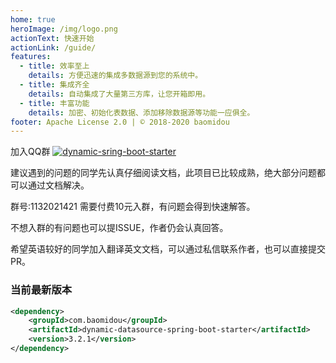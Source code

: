 ```yaml
---
home: true
heroImage: /img/logo.png
actionText: 快速开始
actionLink: /guide/
features:
  - title: 效率至上
    details: 方便迅速的集成多数据源到您的系统中。
  - title: 集成齐全
    details: 自动集成了大量第三方库，让您开箱即用。
  - title: 丰富功能
    details: 加密、初始化表数据、添加移除数据源等功能一应俱全。
footer: Apache License 2.0 | © 2018-2020 baomidou
---
```


加入QQ群 <a target="_blank" href="//shang.qq.com/wpa/qunwpa?idkey=ded31006508b57d2d732c81266dd2c26e33283f84464e2c294309d90b9674992"><img border="0" src="//pub.idqqimg.com/wpa/images/group.png" alt="dynamic-sring-boot-starter" title="dynamic-sring-boot-starter"></a>

建议遇到的问题的同学先认真仔细阅读文档，此项目已比较成熟，绝大部分问题都可以通过文档解决。

群号:1132021421 需要付费10元入群，有问题会得到快速解答。 

不想入群的有问题也可以提ISSUE，作者仍会认真回答。

希望英语较好的同学加入翻译英文文档，可以通过私信联系作者，也可以直接提交PR。

### 当前最新版本

```xml
<dependency>
    <groupId>com.baomidou</groupId>
    <artifactId>dynamic-datasource-spring-boot-starter</artifactId>
    <version>3.2.1</version>
</dependency>
```
